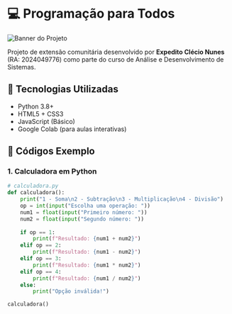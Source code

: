# 💻 Programação para Todos

![Banner do Projeto](public/banner.png)

Projeto de extensão comunitária desenvolvido por **Expedito Clécio Nunes** (RA: 2024049776) como parte do curso de Análise e Desenvolvimento de Sistemas.

## 🚀 Tecnologias Utilizadas
- Python 3.8+
- HTML5 + CSS3
- JavaScript (Básico)
- Google Colab (para aulas interativas)

## 📌 Códigos Exemplo

### 1. Calculadora em Python
```python
# calculadora.py
def calculadora():
    print("1 - Soma\n2 - Subtração\n3 - Multiplicação\n4 - Divisão")
    op = int(input("Escolha uma operação: "))
    num1 = float(input("Primeiro número: "))
    num2 = float(input("Segundo número: "))
    
    if op == 1:
        print(f"Resultado: {num1 + num2}")
    elif op == 2:
        print(f"Resultado: {num1 - num2}")
    elif op == 3:
        print(f"Resultado: {num1 * num2}")
    elif op == 4:
        print(f"Resultado: {num1 / num2}")
    else:
        print("Opção inválida!")

calculadora()
